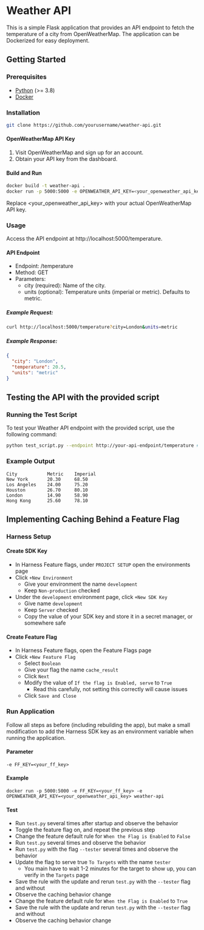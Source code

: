 # Weather API

This is a simple Flask application that provides an API endpoint to fetch the temperature of a city from OpenWeatherMap. The application can be Dockerized for easy deployment.

## Getting Started

### Prerequisites

- [Python](https://www.python.org/) (>= 3.8)
- [Docker](https://www.docker.com/)

### Installation

```bash
git clone https://github.com/yourusername/weather-api.git
```

#### OpenWeatherMap API Key
1. Visit OpenWeatherMap and sign up for an account.
2. Obtain your API key from the dashboard.

#### Build and Run
```bash
docker build -t weather-api .
docker run -p 5000:5000 -e OPENWEATHER_API_KEY=<your_openweather_api_key> weather-api
```
Replace <your_openweather_api_key> with your actual OpenWeatherMap API key.


### Usage
Access the API endpoint at http://localhost:5000/temperature.

#### API Endpoint
* Endpoint: /temperature
* Method: GET
* Parameters:
  * city (required): Name of the city.
  * units (optional): Temperature units (imperial or metric). Defaults to metric.
##### Example Request:
```bash
curl http://localhost:5000/temperature?city=London&units=metric
```
##### Example Response:
```json
{
  "city": "London",
  "temperature": 20.5,
  "units": "metric"
}
```

## Testing the API with the provided script

### Running the Test Script

To test your Weather API endpoint with the provided script, use the following command:

```bash
python test_script.py --endpoint http://your-api-endpoint/temperature # This will default to localhost if you don't specify, so only add if necessary
```

### Example Output
```
City           Metric    Imperial
New York       20.30     68.50
Los Angeles    24.00     75.20
Houston        26.70     80.10
London         14.90     58.90
Hong Kong      25.60     78.10
```

## Implementing Caching Behind a Feature Flag

### Harness Setup

#### Create SDK Key

* In Harness Feature flags, under `PROJECT SETUP` open the environments page
* Click `+New Environment`
  * Give your environment the name `development`
  * Keep `Non-production` checked
* Under the `development` environment page, click `+New SDK Key`
  * Give name `development`
  * Keep `Server` checked
  * Copy the value of your SDK key and store it in a secret manager, or somewhere safe

#### Create Feature Flag
* In Harness Feature flags, open the Feature Flags page
* Click `+New Feature Flag`
  * Select `Boolean`
  * Give your flag the name `cache_result`
  * Click `Next`
  * Modify the value of `If the flag is Enabled, serve` to `True`
    * Read this carefully, not setting this correctly will cause issues
  * Click `Save and Close`

### Run Application

Follow all steps as before (including rebuilding the app), but make a small modification to add the Harness SDK key as 
an environment variable when running the application.

#### Parameter
```
-e FF_KEY=<your_ff_key>
```
#### Example
```
docker run -p 5000:5000 -e FF_KEY=<your_ff_key> -e OPENWEATHER_API_KEY=<your_openweather_api_key> weather-api
```

#### Test
* Run `test.py` several times after startup and observe the behavior
* Toggle the feature flag on, and repeat the previous step
* Change the feature default rule for `When the Flag is Enabled` to `False`
* Run `test.py` several times and observe the behavior
* Run `test.py` with the flag `--tester` several times and observe the behavior
* Update the flag to serve true `To Targets` with the name `tester` 
  * You main have to wait 1-2 minutes for the target to show up, you can verify in the `Targets` page
* Save the rule with the update and rerun `test.py` with the `--tester` flag and without
* Observe the caching behavior change
* Change the feature default rule for `When the Flag is Enabled` to `True`
* Save the rule with the update and rerun `test.py` with the `--tester` flag and without
* Observe the caching behavior change
